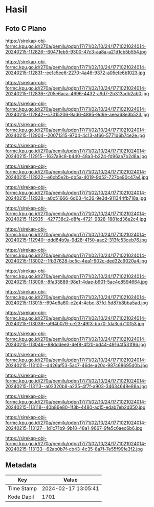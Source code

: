 # Hasil

## Foto C Plano

https://sirekap-obj-formc.kpu.go.id/270a/pemilu/pdpr/17/71/02/10/24/1771021024014-20240215-112826--60471eb5-9300-47c3-aa8a-a21d1cb5b554.jpg

https://sirekap-obj-formc.kpu.go.id/270a/pemilu/pdpr/17/71/02/10/24/1771021024014-20240215-112831--ee1c5ee6-2270-4a46-9372-a05efe6b1023.jpg

https://sirekap-obj-formc.kpu.go.id/270a/pemilu/pdpr/17/71/02/10/24/1771021024014-20240215-112836--205e6aca-4696-4432-a9d7-2b313adb2ab0.jpg

https://sirekap-obj-formc.kpu.go.id/270a/pemilu/pdpr/17/71/02/10/24/1771021024014-20240215-112842--c7015206-9ad6-4895-9d6e-aeea68e3b523.jpg

https://sirekap-obj-formc.kpu.go.id/270a/pemilu/pdpr/17/71/02/10/24/1771021024014-20240215-112904--20071315-9704-4c13-af66-5771d6b74e2e.jpg

https://sirekap-obj-formc.kpu.go.id/270a/pemilu/pdpr/17/71/02/10/24/1771021024014-20240215-112915--1637a9c8-b440-48a3-b224-fd96aa7b2d8a.jpg

https://sirekap-obj-formc.kpu.go.id/270a/pemilu/pdpr/17/71/02/10/24/1771021024014-20240215-112922--e6cb5e2b-db5a-4019-9d52-727be90c47a4.jpg

https://sirekap-obj-formc.kpu.go.id/270a/pemilu/pdpr/17/71/02/10/24/1771021024014-20240215-112928--a0c51666-6d03-4c36-9e3d-911344fb718a.jpg

https://sirekap-obj-formc.kpu.go.id/270a/pemilu/pdpr/17/71/02/10/24/1771021024014-20240215-112935--427738c2-d8fe-4721-9828-1881cd36e2c4.jpg

https://sirekap-obj-formc.kpu.go.id/270a/pemilu/pdpr/17/71/02/10/24/1771021024014-20240215-112940--ddd64b9a-9d28-4150-aac2-313fc53ceb76.jpg

https://sirekap-obj-formc.kpu.go.id/270a/pemilu/pdpr/17/71/02/10/24/1771021024014-20240215-113002--1fb37628-bc5c-4ea1-902c-ded32c9020a4.jpg

https://sirekap-obj-formc.kpu.go.id/270a/pemilu/pdpr/17/71/02/10/24/1771021024014-20240215-113008--8fa33889-98e1-4dae-b901-5ac4c8594664.jpg

https://sirekap-obj-formc.kpu.go.id/270a/pemilu/pdpr/17/71/02/10/24/1771021024014-20240215-113015--694d6a60-e2e4-4cbc-87fd-5d87b8bba5ad.jpg

https://sirekap-obj-formc.kpu.go.id/270a/pemilu/pdpr/17/71/02/10/24/1771021024014-20240215-113038--a9f4b079-ce23-49f3-bb70-fda3cd710f53.jpg

https://sirekap-obj-formc.kpu.go.id/270a/pemilu/pdpr/17/71/02/10/24/1771021024014-20240215-113046--88dddee3-4ef8-4f20-bd44-49164f531f86.jpg

https://sirekap-obj-formc.kpu.go.id/270a/pemilu/pdpr/17/71/02/10/24/1771021024014-20240215-113100--d426af53-5ac7-46de-a20c-987c68695d0b.jpg

https://sirekap-obj-formc.kpu.go.id/270a/pemilu/pdpr/17/71/02/10/24/1771021024014-20240215-113113--a02320b8-a235-4f7f-a903-34634649e88a.jpg

https://sirekap-obj-formc.kpu.go.id/270a/pemilu/pdpr/17/71/02/10/24/1771021024014-20240215-113118--40b86e80-1f3b-4480-ac15-edab7eb2d350.jpg

https://sirekap-obj-formc.kpu.go.id/270a/pemilu/pdpr/17/71/02/10/24/1771021024014-20240215-113127--1d1c71b9-9b18-48a1-9667-9fe5c6aec6b6.jpg

https://sirekap-obj-formc.kpu.go.id/270a/pemilu/pdpr/17/71/02/10/24/1771021024014-20240215-113133--62ab0b7f-cb43-4c35-8a7f-7e55f99fe3f2.jpg


## Metadata

| Key        | Value               |
| ---------- | ------------------- |
| Time Stamp | 2024-02-17 13:05:41 |
| Kode Dapil | 1701                |



